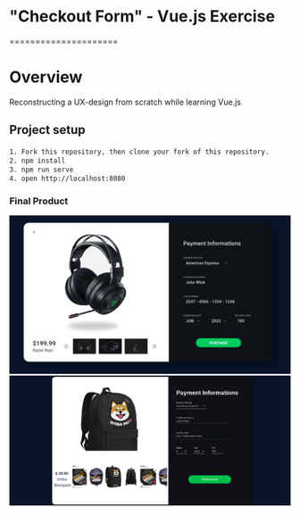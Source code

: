 # "Checkout Form" - Vue.js Exercise
=====================

# Overview

Reconstructing a UX-design from scratch while learning Vue.js

## Project setup
```
1. Fork this repository, then clone your fork of this repository.
2. npm install
3. npm run serve
4. open http://localhost:8080
```
### Final Product
!["Screenshot of checkoutForm messages"](https://github.com/victor-h-huynh/VueCheckOutForm/blob/master/docs/CheckOutForm1.png?raw=true)
!["Screenshot of checkoutForm messages"](https://github.com/victor-h-huynh/VueCheckOutForm/blob/master/docs/CheckOutForm2.png?raw=true)
